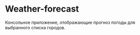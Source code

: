 # Weather-forecast
Консольное приложение, отображающие прогноз погоды для выбранного списка городов.
